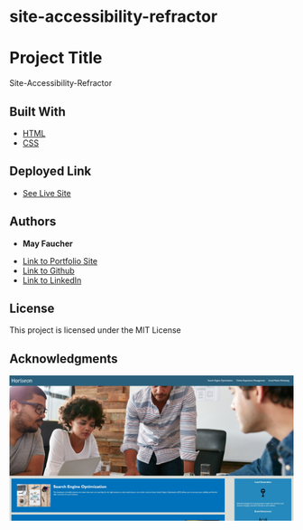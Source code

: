 # site-accessibility-refractor

# Project Title

Site-Accessibility-Refractor


## Built With

* [HTML](https://developer.mozilla.org/en-US/docs/Web/HTML)
* [CSS](https://developer.mozilla.org/en-US/docs/Web/CSS)

## Deployed Link

* [See Live Site](https://divinemayura.github.io/site-accessibility-refractor/)


## Authors

* **May Faucher** 

- [Link to Portfolio Site](https://divinemayura.github.io/)
- [Link to Github](https://github.com/DivineMayura)
- [Link to LinkedIn](www.linkedin.com/in/mayfaucher)


## License

This project is licensed under the MIT License 

## Acknowledgments


![WorkingSite](.\assets\images\workingsite.jpg)


